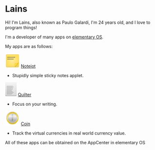 # Lains

Hi! I'm Lains, also known as Paulo Galardi, I'm 24 years old, and I love to program things!

I'm a developer of many apps on [elementary OS](https://elementary.io).

My apps are as follows:

![icon](icons/notejot.png) [Notejot](https://lainsce.github.io/notejot)
- Stupidly simple sticky notes applet.

![icon](icons/quilter.png) [Quilter](https://lainsce.github.io/quilter)
- Focus on your writing.

![icon](icons/coin.png) [Coin](https://lainsce.github.io/coin)
- Track the virtual currencies in real world currency value.

All of these apps can be obtained on the AppCenter in elementary OS
